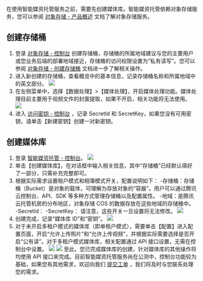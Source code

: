 在使用智能媒资托管服务之前，需要先创建媒体库。智能媒资托管依赖对象存储服务，您可以参阅 [对象存储 - 产品概述](https://cloud.tencent.com/document/product/436/6222) 文档了解对象存储服务。

## 创建存储桶

1. 登录 [对象存储 - 控制台](https://console.cloud.tencent.com/cos5) 创建存储桶，存储桶的所属地域建议与您的主要用户或您业务后端的部署地域接近，存储桶的访问权限设置为“私有读写”。您可以参阅 [对象存储 - 创建存储桶](https://cloud.tencent.com/document/product/436/13309) 文档进一步了解相关操作。
2. 进入新创建的存储桶，查看概览中的基本信息，记录存储桶名称和所属地域中的英文部分。
![](https://main.qcloudimg.com/raw/202cdbf8e9e8d31fcd54f4ba5737575f.png)
3. 在左侧菜单中，选择【数据处理】>【媒体处理】，开启媒体处理功能。媒体处理目前主要用于视频文件的封面提取，如果不开启，相关功能将无法使用。
![](https://main.qcloudimg.com/raw/79169769cc35cd11052bc26298b524bc.png)
4. 进入 [访问密钥 - 控制台](https://console.cloud.tencent.com/cam/capi) ，记录 SecretId 和 SecretKey，如果您没有可用密钥，请单击【新建密钥】创建一对新密钥。

## 创建媒体库

1. 登录 [智能媒资托管 - 控制台](https://cml.cloud.tencent.com/)。
![](https://main.qcloudimg.com/raw/6249aae8b5b6e8f7c8030e11bd4df82a.jpg)
2. 单击【创建媒体库】，在对话框中输入相关信息，其中“存储桶”已经默认填好了一部分，只需补充完整即可。
3. 根据实际需求设置租户模式和相簿模式开关，配置说明如下：
-存储桶：存储桶（Bucket）是对象的载体，可理解为存放对象的“容器”。用户可以通过腾讯云控制台、API、SDK 等多种方式管理存储桶以及配置属性。
-地域：是腾讯云托管机房的分布地区，对象存储 COS 的数据存放在这些地域的存储桶中。
-SecretId：
-SecretKey：
请注意，这些开关一旦设置将无法修改。
![](https://main.qcloudimg.com/raw/3bb444d82cdf419a3f54395a54d0861e.jpg)
4. 创建完成，记录“媒体库 ID”和“密钥”。
![](https://main.qcloudimg.com/raw/71fff5a0c8fa6fc1d249951d110c6faa.jpg)
5. 对于未开启多租户模式的媒体库（即单租户模式），需要单击【配置】进入配置页面，开启“允许上传照片”和“允许上传视频”，并根据实际需要选择是否开启“公有读”。对于多租户模式媒体库，相关配置通过 API 接口设置，无需在控制台中设置。
![](https://main.qcloudimg.com/raw/bc9b7e6dd77fdac4d40323c5e11e7f20.jpg)
![](https://main.qcloudimg.com/raw/654dbcb3ff7568abe78011bfeeab14ad.jpg)
至此，您已完成媒体库的创建，针对媒体库的其他操作将均使用 API 接口来完成。目前智能媒资托管服务尚在公测中，控制台功能较为基础，如果您有其他需求，欢迎向我们 [提交工单](https://console.cloud.tencent.com/workorder/category) ，我们将及时与您联系处理您的需求。

